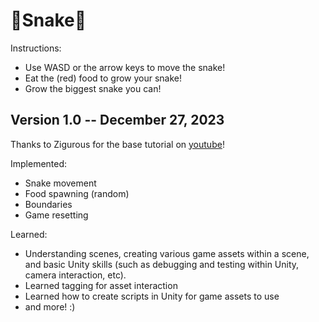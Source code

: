 # 🐍**Snake**🐍

Instructions:
- Use WASD or the arrow keys to move the snake!
- Eat the (red) food to grow your snake!
- Grow the biggest snake you can! 

## **Version 1.0 -- December 27, 2023**
Thanks to Zigurous for the base tutorial on [youtube](https://www.youtube.com/watch?v=U8gUnpeaMbQ&ab_channel=Zigurous)! 

Implemented:
- Snake movement
- Food spawning (random)
- Boundaries
- Game resetting  

Learned: 
- Understanding scenes, creating various game assets within a scene, and basic Unity skills (such as debugging and testing within Unity, camera interaction, etc).
- Learned tagging for asset interaction
- Learned how to create scripts in Unity for game assets to use
- and more! :) 
